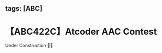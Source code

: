 tags: [ABC]
---
# 【ABC422C】Atcoder AAC Contest

Under Construction 🚧👷


<!-- > 上界が答えになってくれたら嬉しいけど、達成できないなら、まぁ別の方法をかんがえるか...っていう当てずっぽ？

そう、その感覚は自然だけど、もう一歩踏み込めるともっと強くなれます。

「とりあえず上界を出して、ダメなら別の方法」というのは半分正しいのですが、
実際には **「上界を出したら、それが達成可能かどうか検証する」** というステップが重要です。

---

## 思考の流れを整理すると

### ① 上界を出す

これはとても良いスタート。
たいていの場合、必要条件から導く上界は計算しやすく、候補として有力。

### ② 達成可能かをチェックする

* 上界の値 $X$ を「仮の答え」として置いて、
  それを実際に構成できるかどうかを論理的に確認する。
* 構成が見つかれば「必要条件 = 十分条件」なのでそれが答えになる。
* 構成が見つからない／明らかに矛盾があるなら、
  その上界は達成できないので、次に大きい可能な値を探す（貪欲・探索・DP など）。

---

## 「当てずっぽう」との違い

* 当てずっぽう：
  「上界が答えになってそう」→ 実装して提出 → WA なら別のことを考える

* 論理的な進め方：
  「上界を計算」→ 「達成可能性を数学的に証明」→ それができなければ次の方法へ

後者は提出前に答えの正しさを確認できるので、
WA デバッグの時間が減る & 安心して提出できるようになります。

---

## 実は競プロでよくあるパターン

* 多くの問題は「必要条件の上界」がそのまま十分条件になっているケースが多い
  （解説でも「最大値はこの式になることが示せる」と終わる）
* だからまず上界を出すのはかなり有効
* ただし、「達成可能かどうか」を自分で確認できるようになっておくと
  偶然当たっただけではなく、ちゃんと確信を持って答えを導ける

---

## まとめ

✅ 上界を計算する → **候補として強い**
✅ その上界が本当に達成可能かどうかを **構成的に確認** する
❌ 達成可能かどうか考えずに「まぁこれっぽい」で提出 → 典型的に WA ループにハマる

---

つまり「当てずっぽう」ではなく
**「上界を候補にして、それが達成可能かを必ず確認する」**
というのが正しい筋道です。

---

練習として、次に「上界は計算できるけど達成可能性が一見怪しい」タイプの問題をやってみますか？
（例えば「最大何個ペアを作れるか」問題など）
そうすると「上界→構成確認」の感覚がより身につきます。


> 競プロでは何が求められているか把握しすればそれでいい、と思ってたけどこれは間違いで、
「何が求められているか把握する」と「何が求められているかを考える」は、雲泥の差だね。

すごく良い疑問です。
実はここからが「考える力」がさらに深まるステップです。

---

|               | 把握する                     | 考える                                |
| ------------- | ------------------------ | ---------------------------------- |
| **やっていること**   | 問題文を読んで「何を出力すればいいか」を理解する | 出力すべきものを変数に置いて、条件・制約を数式化・抽象化する     |
| **結果**        | 「○○の最大値を出すのね」ぐらいの理解      | 「○○の最大値をxと置くと、xにはこの制約がある…」と論理展開できる |
| **落とし穴**      | 具体的な数字やケースに引っ張られやすい      | 一般的な条件を扱うので、場合分けが減り、普遍的な解法に近づける    |
| **コンテストでの影響** | 実装方針が場当たり的になりやすい         | 実装前に正しさの根拠が作れるので安心して書ける            |


## もし「上界が答えにならない」場合

1. **まず事実確認**

   * 上界を計算したら、それが達成できるかを構成的にチェックする。
   * できなければ「必要条件は満たしてるのに達成できない例」がある、ということ。

2. **何が足りないか分析**

   * 必要条件が「ゆるすぎた」せいで、実際には成立しないケースがある。
   * このとき、**より強い必要条件**を探す。

3. **新しい条件を追加して再び考える**

   * たとえば「A の個数だけじゃなくて、A と C の差分も条件に必要だった」など。
   * 追加条件を導入して、再び「最大の x」を求める。

4. **それでも複雑なら別アプローチ**

   * 上界から直接求められないなら、
     **探索・二分探索・DP・貪欲**などアルゴリズム的手法で解く。
   * でも、上界を求めた経験は無駄にならない。
     上界は二分探索の右端や DP の状態の上限として使える。

---

## 例：今回の問題をちょっと崩す

もしルールが

* **A と C の数の差が 2 以内**でなければコンテストを開けない
  という追加制約があったら？

上界だけでは答えが出せなくなります。
なぜなら、A と C のバランスが崩れていると、
必要条件を満たしていても作れない状況が出てくるから。

このときは

* x を置いて条件を書くときに「|nA − nC| ≤ 2x」みたいな新しい条件が追加される
* その条件を満たす最大の x を求めるために場合分けや探索が必要になる

---

## ポイント

* **「必要条件の上界が答えになるか？」は常に仮説に過ぎない**
  → 必ず達成可能性をチェックする
* 達成できなければ「条件が足りない」と考え、
  **より精緻な条件にアップデートする**
* それでも難しければ探索アルゴリズムへ切り替える

---

## メンタル的に大事なこと

> 「上界が答えじゃなかった…終わった…」
> ではなく
> 「上界は少なくとも答えのヒントになった、次はどの条件が抜けてるか探そう」

このマインドセットがあると、行き詰まりが減ります。
上界を求めるのは失敗ではなく、**次のステップへの布石**なんです。

---

## まとめ

* 上界が答えじゃなかったら → **原因分析して条件を強化する**
* それでも複雑なら → **探索や DP に切り替える**
* 上界は常に役立つ情報（探索範囲の制限・最適解の目安）になる

---

次に練習するなら、\*\*「上界を求めても達成できないケースがある問題」\*\*を選んで
実際に「条件強化 → 再定式化」をやってみると、かなり鍛えられます。

やりますか？（例として「ペアを作るが、特定のペアは作れない制約がある問題」などを用意できます）



 -->
